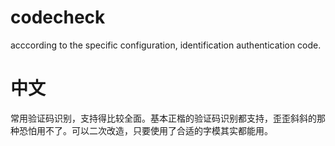 # codecheck
acccording to the specific configuration, identification authentication code.

# 中文
常用验证码识别，支持得比较全面。基本正楷的验证码识别都支持，歪歪斜斜的那种恐怕用不了。可以二次改造，只要使用了合适的字模其实都能用。
